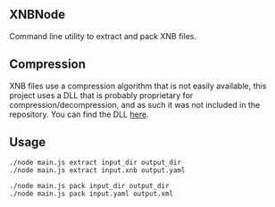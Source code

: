 ## XNBNode
Command line utility to extract and pack XNB files.

## Compression
XNB files use a compression algorithm that is not easily available, this project uses a DLL that is probably proprietary for compression/decompression, and as such it was not included in the repository.
You can find the DLL [here](https://github.com/cpich3g/rpftool/blob/master/RPFTool/xcompress32.dll?raw=true).

## Usage
```
./node main.js extract input_dir output_dir
./node main.js extract input.xnb output.yaml

./node main.js pack input_dir output_dir
./node main.js pack input.yaml output.xml
```

